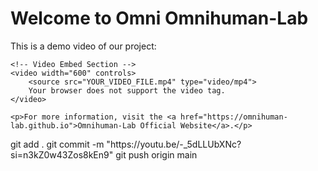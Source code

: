 <!DOCTYPE html>
<html lang="en">
<head>
    <meta charset="UTF-8">
    <meta name="viewport" content="width=device-width, initial-scale=1.0">
    <title>Omnihuman-Lab Project</title>
</head>
<body>
    <h1>Welcome to Omni Omnihuman-Lab</h1>
    <p>This is a demo video of our project:</p>

    <!-- Video Embed Section -->
    <video width="600" controls>
        <source src="YOUR_VIDEO_FILE.mp4" type="video/mp4">
        Your browser does not support the video tag.
    </video>

    <p>For more information, visit the <a href="https://omnihuman-lab.github.io">Omnihuman-Lab Official Website</a>.</p>
</body>
</html>
git add .
git commit -m "https://youtu.be/-_5dLLUbXNc?si=n3kZ0w43Zos8kEn9"
git push origin main
